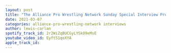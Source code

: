 ```yaml
---
layout: post
title: "The Alliance Pro Wrestling Network Sunday Special Interview Presents Brayden Lee"
date: 2021-03-07
categories: alliance-pro-wrestling-network interviews
author: lewis-carlan
spotify_track_id: 2r2WiZqBUCGyLYSkO9eMsE
youtube_video_id: Eyft51qoXYA
apple_track_id: 
---
```

